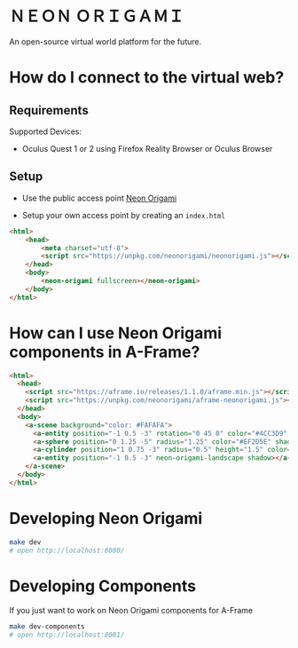 # ＮＥＯＮ ＯＲＩＧＡＭＩ

An open-source virtual world platform for the future.

# How do I connect to the virtual web?

## Requirements

Supported Devices:
* Oculus Quest 1 or 2 using Firefox Reality Browser or Oculus Browser

## Setup

* Use the public access point [Neon Origami](http://neonorigami.com)

* Setup your own access point by creating an `index.html`

```html
<html>
    <head>
        <meta charset="utf-8">
        <script src="https://unpkg.com/neonorigami/neonorigami.js"></script>
    </head>
    <body>
        <neon-origami fullscreen></neon-origami>
    </body>
</html>
```

# How can I use Neon Origami components in A-Frame?

```html
<html>
  <head>
    <script src="https://aframe.io/releases/1.1.0/aframe.min.js"></script>
    <script src="https://unpkg.com/neonorigami/aframe-neonorigami.js"></script>
  </head>
  <body>
    <a-scene background="color: #FAFAFA">
      <a-entity position="-1 0.5 -3" rotation="0 45 0" color="#4CC3D9" shadow></a-box>
      <a-sphere position="0 1.25 -5" radius="1.25" color="#EF2D5E" shadow></a-sphere>
      <a-cylinder position="1 0.75 -3" radius="0.5" height="1.5" color="#FFC65D" shadow></a-cylinder>
      <a-entity position="-1 0.5 -3" neon-origami-landscape shadow></a-entity>
    </a-scene>
  </body>
</html>
```

# Developing Neon Origami

```bash
make dev
# open http://localhost:8080/
```

# Developing Components

If you just want to work on Neon Origami components for A-Frame

```bash
make dev-components
# open http://localhost:8081/
```
